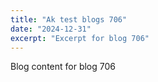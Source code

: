 ```yaml
---
title: "Ak test blogs 706"
date: "2024-12-31"
excerpt: "Excerpt for blog 706"
---
```


Blog content for blog 706
